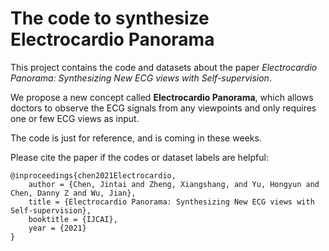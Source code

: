 # The code to synthesize Electrocardio Panorama

This project contains the code and datasets about the paper *Electrocardio Panorama: Synthesizing New ECG views with Self-supervision*.

We propose a new concept called **Electrocardio Panorama**, which allows doctors to observe the ECG signals from any viewpoints and only requires one or few ECG views as input.

The code is just for reference, and is coming in these weeks.

Please cite the paper if the codes or dataset labels are helpful:

    @inproceedings{chen2021Electrocardio,
        author = {Chen, Jintai and Zheng, Xiangshang, and Yu, Hongyun and Chen, Danny Z and Wu, Jian},
        title = {Electrocardio Panorama: Synthesizing New ECG views with Self-supervision},
        booktitle = {IJCAI},
        year = {2021}
    }
